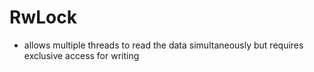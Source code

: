 # RwLock<T>
- allows multiple threads to read the data simultaneously but requires exclusive
  access for writing
